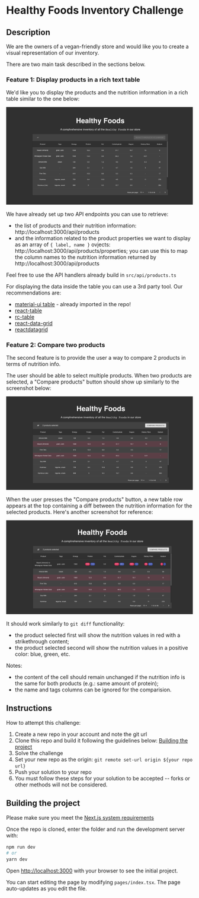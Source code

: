 # Healthy Foods Inventory Challenge

## Description

We are the owners of a vegan-friendly store and would like you to create a visual representation of our inventory.

There are two main task described in the sections below.

### Feature 1: Display products in a rich text table

We'd like you to display the products and the nutrition information in a rich table similar to the one below:

![Products Table](public/images/products-table.png)

We have already set up two API endpoints you can use to retrieve:
- the list of products and their nutrition information: http://localhost:3000/api/products
- and the information related to the product properties we want to display as an array of `{ label, name }` ovjects: http://localhost:3000/api/products/properties; you can use this to map the column names to the nutrition information returned by http://localhost:3000/api/products

Feel free to use the API handlers already build in `src/api/products.ts`

For displaying the data inside the table you can use a 3rd party tool. Our recommendations are:
- [material-ui table](https://material-ui.com/components/tables) - already imported in the repo!
- [react-table](https://www.npmjs.com/package/react-table)
- [rc-table](https://www.npmjs.com/package/rc-table)
- [react-data-grid](https://www.npmjs.com/package/react-data-grid)
- [reactdatagrid](https://www.npmjs.com/package/@inovua/reactdatagrid-community)

### Feature 2: Compare two products

The second feature is to provide the user a way to compare 2 products in terms of nutrition info.

The user should be able to select multiple products. When two products are selected, a "Compare products" button should show up similarly to the screenshot below:

![Products Table Rows Selected](public/images/products-table-rows-selected.png)

When the user presses the "Compare products" button, a new table row appears at the top containing a diff between the nutrition information for the selected products. Here's another screenshot for reference:

![Products Table Rows Diff](public/images/products-table-rows-diff.png)

It should work similarly to `git diff` functionality:
- the product selected first will show the nutrition values in red with a strikethrough content;
- the product selected second will show the nutrition values in a positive color: blue, green, etc.

Notes:
- the content of the cell should remain unchanged if the nutrition info is the same for both products (e.g.: same amount of protein);
- the name and tags columns can be ignored for the comparision.

## Instructions

How to attempt this challenge:

1. Create a new repo in your account and note the git url
1. Clone this repo and build it following the guidelines below: [Building the project](#building-the-project)
2. Solve the challenge
3. Set your new repo as the origin: `git remote set-url origin ${your repo url}`
4. Push your solution to your repo
5. You must follow these steps for your solution to be accepted -- forks or other methods will not be considered.

## Building the project

Please make sure you meet the [Next.js system requirements](https://nextjs.org/docs#system-requirements)

Once the repo is cloned, enter the folder and run the development server with:

```bash
npm run dev
# or
yarn dev
```

Open [http://localhost:3000](http://localhost:3000) with your browser to see the initial project.

You can start editing the page by modifying `pages/index.tsx`. The page auto-updates as you edit the file.
